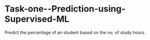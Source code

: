 # Task-one--Prediction-using-Supervised-ML
Predict the percentage of an student based on the no. of study hours.
